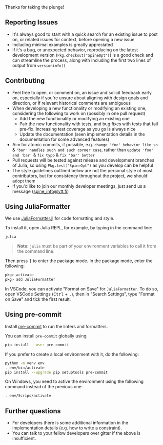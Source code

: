 Thanks for taking the plunge!

## Reporting Issues

* It's always good to start with a quick search for an existing issue to post on, or related issues for context, before opening a new issue
* Including minimal examples is greatly appreciated
* If it's a bug, or unexpected behavior, reproducing on the latest development version (`Pkg.checkout("SpineOpt")`) is a good check and can streamline the process, along with including the first two lines of output from `versioninfo()`

## Contributing

* Feel free to open, or comment on, an issue and solicit feedback early on, especially if you're unsure about aligning with design goals and direction, or if relevant historical comments are ambiguous
* When developing a new functionality or modifying an existing one, considering the following to work on (possibly in one pull request)
  * Add the new functionality or modifying an existing one
  * Pair the new functionality with tests, and bug fixes with tests that fail pre-fix. Increasing test coverage as you go is always nice
  * Update the documentation (seen implementation details in the documentation for some advanced features)
* Aim for atomic commits, if possible, e.g. `change 'foo' behavior like so` & `'bar' handles such and such corner case`, rather than `update 'foo' and 'bar'` & `fix typo` & `fix 'bar' better`
* Pull requests will be tested against release and development branches of Julia, so using `Pkg.test("SpineOpt")` as you develop can be helpful
* The style guidelines outlined below are not the personal style of most contributors, but for consistency throughout the project, we should adopt them
* If you'd like to join our monthly developer meetings, just send us a message (<spine_info@vtt.fi>)

## Using JuliaFormatter

We use [JuliaFormatter.jl](https://github.com/domluna/JuliaFormatter.jl) for code
formatting and style.

To install it, open Julia REPL, for example, by typing in the
command line:

```bash
julia
```

> **Note**:
> `julia` must be part of your environment variables to call it from the
> command line.

Then press <kbd>]</kbd> to enter the package mode.
    In the package mode, enter the following:

```julia
pkg> activate
pkg> add JuliaFormatter
```

In VSCode, you can activate "Format on Save" for `JuliaFormatter`.
To do so, open VSCode Settings (<kbd>Ctrl</kbd> + <kbd>,</kbd>), then in "Search
Settings", type "Format on Save" and tick the first result.

## Using pre-commit

Install [pre-commit](https://pre-commit.com) to run the linters and formatters.

You can install `pre-commit` globally using

```bash
pip install --user pre-commit
```

If you prefer to create a local environment with it, do the following:

```bash
python -m venv env
. env/bin/activate
pip install --upgrade pip setuptools pre-commit
```

On Windows, you need to active the environment using the following command instead of the previous one:

```bash
. env/Scrips/activate
```

## Further questions

* For developers there is some additional information in the implementation details (e.g. how to write a constraint).
* You can talk to your fellow developers over gitter if the above is insufficient.
